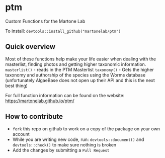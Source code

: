 # ptm
Custom Functions for the Martone Lab

To install: `devtools::install_github("martonelab/ptm")`

## Quick overview
Most of these functions help make your life easier when dealing with the masterlist, finding photos and getting higher taxonomic information.
`masterlist()` - reads in the PTM Masterlist
`taxonomy()` - Gets the higher taxonomy and authorship of the species using the Worms database (unfortunately AlgaeBase does not open up their API and this is the next best thing)

For full function information can be found on the website: https://martonelab.github.io/ptm/

## How to contribute
- `fork` this repo on github to work on a copy of the package on your own account
- While you are writing new code, run: `devtools::document()` and `devtools::check()` to make sure nothing is broken
- Add the changes by submitting a `Pull Request`